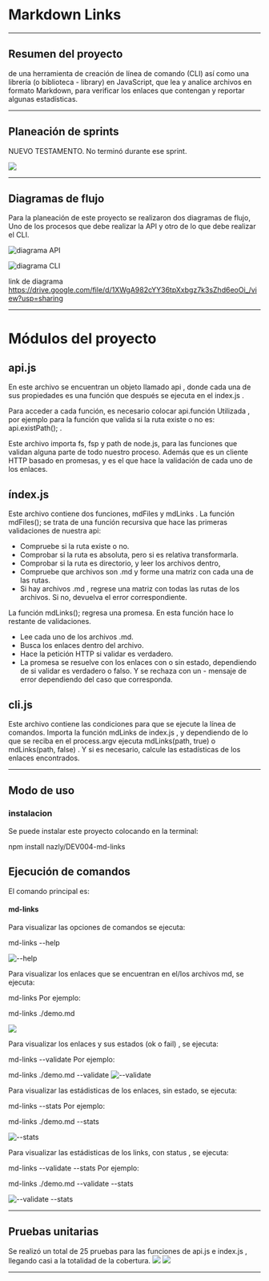 # Markdown Links
***
 ## Resumen del proyecto
de una herramienta de creación de línea de comando (CLI) así como una librería (o biblioteca - library) en JavaScript, que lea y analice archivos en formato Markdown, para verificar los enlaces que contengan y reportar algunas estadísticas.
***
## Planeación de sprints
NUEVO TESTAMENTO. No terminó durante ese sprint.

![](imagenes/sprint.png)

***
## Diagramas de flujo
Para la planeación de este proyecto se realizaron dos diagramas de flujo, Uno de los procesos que debe realizar la API y otro de lo que debe realizar el CLI.

![diagrama API](imagenes/DiagramaApi.png)

![diagrama CLI](imagenes/DiagramaCli.png)

link de diagrama
https://drive.google.com/file/d/1XWgA982cYY36tpXxbgz7k3sZhd6eoOi_/view?usp=sharing
***
# Módulos del proyecto

 ## api.js
En este archivo se encuentran un objeto llamado api , donde cada una de sus propiedades es una función que después se ejecuta en el index.js .

Para acceder a cada función, es necesario colocar api.función Utilizada , por ejemplo para la función que valida si la ruta existe o no es: api.existPath(); .

Este archivo importa fs, fsp y path de node.js, para las funciones que validan alguna parte de todo nuestro proceso. Además que es un cliente HTTP basado en promesas, y es el que hace la validación de cada uno de los enlaces.

## índex.js
Este archivo contiene dos funciones, mdFiles y mdLinks . La función mdFiles(); se trata de una función recursiva que hace las primeras validaciones de nuestra api:

- Compruebe si la ruta existe o no.
- Comprobar si la ruta es absoluta, pero si es relativa transformarla.
- Comprobar si la ruta es directorio, y leer los archivos dentro,
- Compruebe que archivos son .md y forme una matriz con cada una de las rutas.
- Si hay archivos .md , regrese una matriz con todas las rutas de los archivos. Si no, devuelva el error correspondiente.

La función mdLinks(); regresa una promesa. En esta función hace lo restante de validaciones.

- Lee cada uno de los archivos .md.
- Busca los enlaces dentro del archivo.
- Hace la petición HTTP si validar es verdadero.
- La promesa se resuelve con los enlaces con o sin estado, dependiendo de si validar es verdadero o falso. Y se rechaza con un - mensaje de error dependiendo del caso que corresponda.

## cli.js
Este archivo contiene las condiciones para que se ejecute la línea de comandos. Importa la función mdLinks de index.js , y dependiendo de lo que se reciba en el process.argv ejecuta mdLinks(path, true) o mdLinks(path, false) . Y si es necesario, calcule las estadísticas de los enlaces encontrados.
***
## Modo de uso
### instalacion
Se puede instalar este proyecto colocando en la terminal:

npm install nazly/DEV004-md-links

## Ejecución de comandos
El comando principal es:

#### md-links
Para visualizar las opciones de comandos se ejecuta:

md-links --help

![--help](imagenes/help.png)


Para visualizar los enlaces que se encuentran en el/los archivos md, se ejecuta:

md-links <ruta del archivo>
Por ejemplo:

md-links ./demo.md

![](imagenes/demo.png)


Para visualizar los enlaces y sus estados (ok o fail) , se ejecuta:

md-links <ruta del archivo> --validate
Por ejemplo:

md-links ./demo.md --validate
![--validate](imagenes/validate.png)

Para visualizar las estádisticas de los enlaces, sin estado, se ejecuta:

md-links <ruta del archivo> --stats
Por ejemplo:

md-links ./demo.md --stats

![--stats](imagenes/stats.png)


Para visualizar las estádisticas de los links, con status , se ejecuta:

md-links <ruta del archivo> --validate --stats
Por ejemplo:

md-links ./demo.md --validate --stats

![--validate --stats](imagenes/validateStats.png)
***
 ## Pruebas unitarias
Se realizó un total de 25 pruebas para las funciones de api.js e index.js , llegando casi a la totalidad de la cobertura.
![](imagenes/test1.png)
![](imagenes/test2.png)
***

